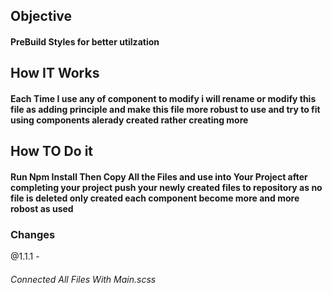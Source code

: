 ## Objective
#### PreBuild Styles for better utilzation

## How IT Works
#### Each Time I use any of component to modify i will rename or modify this file as adding principle and make this file more robust to use and try to fit using components alerady created rather creating more


## How TO Do it
#### Run Npm Install Then Copy All the Files and use into Your Project after completing your project push your newly created files to repository as no file is deleted only created each component become more and more robost as used


### Changes
@1.1.1 - 
###### Connected All Files With Main.scss 



